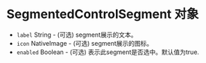 # SegmentedControlSegment 对象

* `label` String - (可选) segment展示的文本。
* `icon` NativeImage - (可选) segment展示的图标。
* `enabled` Boolean - (可选) 表示此segment是否选中。默认值为true.